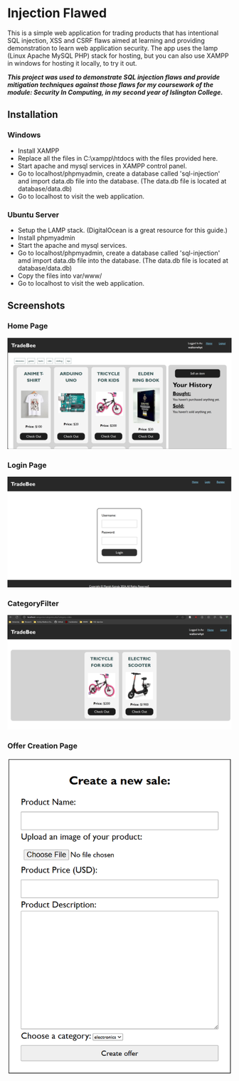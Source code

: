 # Injection Flawed
This is a simple web application for trading products that has intentional SQL injection, XSS and CSRF flaws aimed at learning and providing demonstration to learn web application security. The app uses the lamp (Linux Apache MySQL PHP) stack for hosting, but you can also use XAMPP in windows for hosting it locally, to try it out.

***This project was used to demonstrate SQL injection flaws and provide mitigation techniques against those flaws for my coursework of the module: Security In Computing, in my second year of Islington College.***


## Installation
### Windows
* Install XAMPP
* Replace all the files in C:\\xampp\\htdocs with the files provided here.
* Start apache and mysql services in XAMPP control panel.
* Go to localhost/phpmyadmin, create a database called 'sql-injection' and import data.db file into the database. (The data.db file is located at database/data.db)
* Go to localhost to visit the web application.


### Ubuntu Server
* Setup the LAMP stack. (DigitalOcean is a great resource for this guide.)
* Install phpmyadmin
* Start the apache and mysql services.
* Go to localhost/phpmyadmin, create a database called 'sql-injection' amd import data.db file into the database. (The data.db file is located at database/data.db)
* Copy the files into var/www/
* Go to localhost to visit the web application.

## Screenshots
### Home Page
![Creation Page](./screenshots/home.png)

### Login Page
![Login Page](./screenshots/login.png)

### CategoryFilter
![Category Page](./screenshots/category.png)

### Offer Creation Page
![Offer Creation Page](./screenshots/creation.png)
